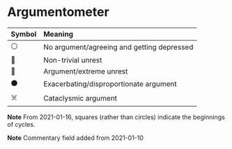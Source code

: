 # Argumentometer

| Symbol | Meaning                                                     |
| ------ | :---------------------------------------------------------- |
| ⚪️     | No argument/agreeing and getting depressed                  |
| 🔵     | Non-trivial unrest                                          |
| 🔴     | Argument/extreme unrest                                     |
| ⚫️     | Exacerbating/disproportionate argument                      |
| ☠️      | Cataclysmic argument                                        |

**Note** From 2021-01-16, squares (rather than circles) indicate the
beginnings of cycles.

**Note** Commentary field added from 2021-01-10
